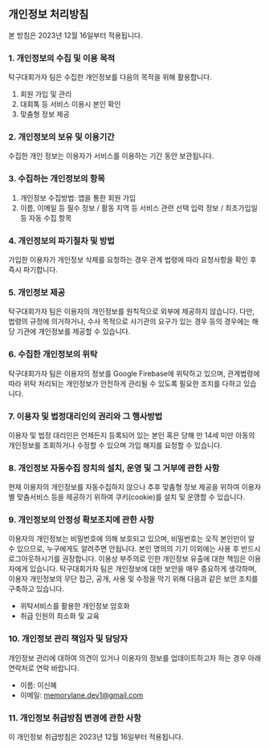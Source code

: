 개인정보 처리방침
----------------

본 방침은 2023년 12월 16일부터 적용됩니다.

### 1. 개인정보의 수집 및 이용 목적
탁구대회가자 팀은 수집한 개인정보를 다음의 목적을 위해 활용합니다.
1) 회원 가입 및 관리
2) 대회톡 등 서비스 이용시 본인 확인
3) 맞춤형 정보 제공

### 2. 개인정보의 보유 및 이용기간
수집한 개인 정보는 이용자가 서비스를 이용하는 기간 동안 보관됩니다.

### 3. 수집하는 개인정보의 항목
1) 개인정보 수집방법: 앱을 통한 회원 가입
2) 이름, 이메일 등 필수 정보 / 활동 지역 등 서비스 관련 선택 입력 정보 / 최초가입일 등 자동 수집 항목

### 4. 개인정보의 파기절차 및 방법
가입한 이용자가 개인정보 삭제를 요청하는 경우 관계 법령에 따라 요청사항을 확인 후 즉시 파기합니다.

### 5. 개인정보 제공
탁구대회가자 팀은 이용자의 개인정보를 원칙적으로 외부에 제공하지 않습니다. 다만, 법령의 규정에 의거하거나, 수사 목적으로 사기관의 요구가 있는 경우 등의 경우에는 해당 기관에 개인정보를 제공할 수 있습니다.

### 6. 수집한 개인정보의 위탁
탁구대회가자 팀은 이용자의 정보를 Google Firebase에 위탁하고 있으며, 관계법령에 따라 위탁 처리되는 개인정보가 안전하게 관리될 수 있도록 필요한 조치를 다하고 있습니다.

### 7. 이용자 및 법정대리인의 권리와 그 행사방법
이용자 및 법정 대리인은 언제든지 등록되어 있는 본인 혹은 당해 만 14세 미만 아동의 개인정보를 조회하거나 수정할 수 있으며 가입 해지를 요청할 수 있습니다. 

### 8. 개인정보 자동수집 장치의 설치, 운영 및 그 거부에 관한 사항
현재 이용자의 개인정보를 자동수집하지 않으나 추후 맞춤형 정보 제공을 위하여 이용자별 맞춤서비스 등을 제공하기 위하여 쿠키(cookie)를 설치 및 운영할 수 있습니다.

### 9. 개인정보의 안정성 확보조치에 관한 사항
이용자의 개인정보는 비밀번호에 의해 보호되고 있으며, 비밀번호는 오직 본인만이 알 수 있으므로, 누구에게도 알려주면 안됩니다. 본인 명의의 기기 이외에는 사용 후 반드시 로그아웃하시기를 권장합니다. 이용상 부주의로 인한 개인정보 유출에 대한 책임은 이용자에게 있습니다.
탁구대회가자 팀은 개인정보에 대한 보안을 매우 중요하게 생각하며, 이용자 개인정보의 무단 접근, 공개, 사용 및 수정을 막기 위해 다음과 같은 보안 조치를 구축하고 있습니다.
- 위탁서비스를 활용한 개인정보 암호화
- 취급 인원의 최소화 및 교육

### 10. 개인정보 관리 책임자 및 담당자
개인정보 관리에 대하여 의견이 있거나 이용자의 정보를 업데이트하고자 하는 경우 아래 연락처로 연락 바랍니다.
- 이름: 이신혜
- 이메일: memorylane.dev1@gmail.com

### 11. 개인정보 취급방침 변경에 관한 사항
이 개인정보 취급방침은 2023년 12월 16일부터 적용됩니다.
